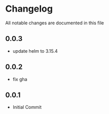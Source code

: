 # Changelog

All notable changes are documented in this file


## 0.0.3

- update helm to 3.15.4

## 0.0.2

- fix gha

## 0.0.1

- Initial Commit
